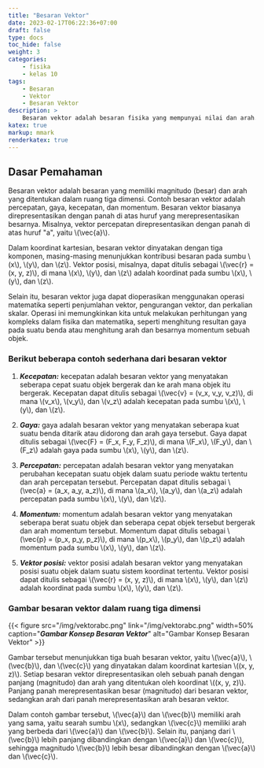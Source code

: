 ```yaml
---
title: "Besaran Vektor"
date: 2023-02-17T06:22:36+07:00
draft: false
type: docs
toc_hide: false
weight: 3
categories:
    - fisika
    - kelas 10
tags:
    - Besaran
    - Vektor
    - Besaran Vektor
description: >
    Besaran vektor adalah besaran fisika yang mempunyai nilai dan arah.
katex: true
markup: mmark
renderkatex: true
---
```


## Dasar Pemahaman

Besaran vektor adalah besaran yang memiliki magnitudo (besar) dan arah yang ditentukan dalam ruang tiga dimensi. Contoh besaran vektor adalah percepatan, gaya, kecepatan, dan momentum. Besaran vektor biasanya direpresentasikan dengan panah di atas huruf yang merepresentasikan besarnya. Misalnya, vektor percepatan direpresentasikan dengan panah di atas huruf "a", yaitu \\(\vec{a}\\).

Dalam koordinat kartesian, besaran vektor dinyatakan dengan tiga komponen, masing-masing menunjukkan kontribusi besaran pada sumbu \\(x\\), \\(y\\), dan \\(z\\). Vektor posisi, misalnya, dapat ditulis sebagai \\(\vec{r} = (x, y, z)\\), di mana \\(x\\), \\(y\\), dan \\(z\\) adalah koordinat pada sumbu \\(x\\), \\(y\\), dan \\(z\\).

Selain itu, besaran vektor juga dapat dioperasikan menggunakan operasi matematika seperti penjumlahan vektor, pengurangan vektor, dan perkalian skalar. Operasi ini memungkinkan kita untuk melakukan perhitungan yang kompleks dalam fisika dan matematika, seperti menghitung resultan gaya pada suatu benda atau menghitung arah dan besarnya momentum sebuah objek.

### Berikut beberapa contoh sederhana dari besaran vektor

1. ***Kecepatan:*** kecepatan adalah besaran vektor yang menyatakan seberapa cepat suatu objek bergerak dan ke arah mana objek itu bergerak. Kecepatan dapat ditulis sebagai \\(\vec{v} = (v_x, v_y, v_z)\\), di mana \\(v_x\\), \\(v_y\\), dan \\(v_z\\) adalah kecepatan pada sumbu \\(x\\), \\(y\\), dan \\(z\\).

2. ***Gaya:*** gaya adalah besaran vektor yang menyatakan seberapa kuat suatu benda ditarik atau didorong dan arah gaya tersebut. Gaya dapat ditulis sebagai \\(\vec{F} = (F_x, F_y, F_z)\\), di mana \\(F_x\\), \\(F_y\\), dan \\(F_z\\) adalah gaya pada sumbu \\(x\\), \\(y\\), dan \\(z\\).

3. ***Percepatan:*** percepatan adalah besaran vektor yang menyatakan perubahan kecepatan suatu objek dalam suatu periode waktu tertentu dan arah percepatan tersebut. Percepatan dapat ditulis sebagai \\(\vec{a} = (a_x, a_y, a_z)\\), di mana \\(a_x\\), \\(a_y\\), dan \\(a_z\\) adalah percepatan pada sumbu \\(x\\), \\(y\\), dan \\(z\\).

4. ***Momentum:*** momentum adalah besaran vektor yang menyatakan seberapa berat suatu objek dan seberapa cepat objek tersebut bergerak dan arah momentum tersebut. Momentum dapat ditulis sebagai \\(\vec{p} = (p_x, p_y, p_z)\\), di mana \\(p_x\\), \\(p_y\\), dan \\(p_z\\) adalah momentum pada sumbu \\(x\\), \\(y\\), dan \\(z\\).

5. ***Vektor posisi:*** vektor posisi adalah besaran vektor yang menyatakan posisi suatu objek dalam suatu sistem koordinat tertentu. Vektor posisi dapat ditulis sebagai \\(\vec{r} = (x, y, z)\\), di mana \\(x\\), \\(y\\), dan \\(z\\) adalah koordinat pada sumbu \\(x\\), \\(y\\), dan \\(z\\).

### Gambar besaran vektor dalam ruang tiga dimensi

<!-- |[![Gambar Konsep Besaran Vektor](/img/vektorabc.png "Gambar Konsep Besaran Vektor")](/img/vektorabc.png)|
|:--:|
|*Gambar Konsep Besaran Vektor*| -->
{{< figure src="/img/vektorabc.png" link="/img/vektorabc.png" width=50% caption="***Gambar Konsep Besaran Vektor***" alt="Gambar Konsep Besaran Vektor" >}}

Gambar tersebut menunjukkan tiga buah besaran vektor, yaitu \\(\vec{a}\\), \\(\vec{b}\\), dan \\(\vec{c}\\) yang dinyatakan dalam koordinat kartesian \\((x, y, z)\\). Setiap besaran vektor direpresentasikan oleh sebuah panah dengan panjang (magnitudo) dan arah yang ditentukan oleh koordinat \\((x, y, z)\\). Panjang panah merepresentasikan besar (magnitudo) dari besaran vektor, sedangkan arah dari panah merepresentasikan arah besaran vektor.

Dalam contoh gambar tersebut, \\(\vec{a}\\) dan \\(\vec{b}\\) memiliki arah yang sama, yaitu searah sumbu \\(x\\), sedangkan \\(\vec{c}\\) memiliki arah yang berbeda dari \\(\vec{a}\\) dan \\(\vec{b}\\). Selain itu, panjang dari \\(\vec{b}\\) lebih panjang dibandingkan dengan \\(\vec{a}\\) dan \\(\vec{c}\\), sehingga magnitudo \\(\vec{b}\\) lebih besar dibandingkan dengan \\(\vec{a}\\) dan \\(\vec{c}\\).
